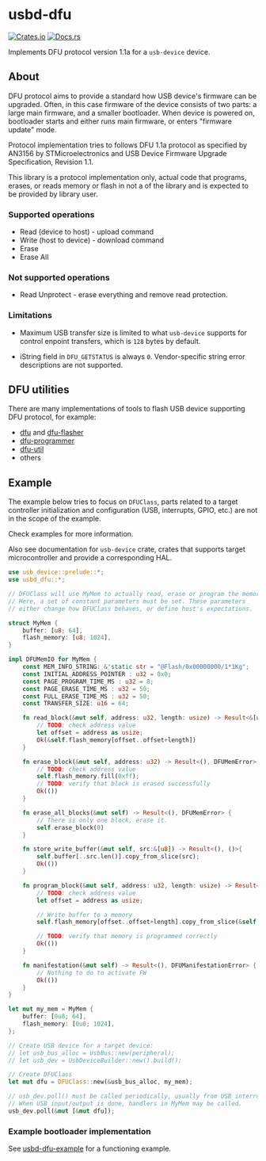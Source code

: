 # usbd-dfu

[![Crates.io](https://img.shields.io/crates/v/usbd-dfu.svg)](https://crates.io/crates/usbd-dfu) [![Docs.rs](https://docs.rs/usbd-dfu/badge.svg)](https://docs.rs/usbd-dfu)

Implements DFU protocol version 1.1a for a `usb-device` device.

## About

DFU protocol aims to provide a standard how USB device's firmware
can be upgraded. Often, in this case firmware of the device
consists of two parts: a large main firmware, and a smaller
bootloader. When device is powered on, bootloader starts
and either runs main firmware, or enters "firmware update"
mode.

Protocol implementation tries to follows DFU 1.1a protocol as
specified by AN3156 by STMicroelectronics and 
USB Device Firmware Upgrade Specification, Revision 1.1.

This library is a protocol implementation only, actual code
that programs, erases, or reads memory or flash in not a
of the library and is expected to be provided by library
user.

### Supported operations

* Read (device to host) - upload command
* Write (host to device) - download command
* Erase
* Erase All

### Not supported operations

* Read Unprotect - erase everything and remove read protection.

### Limitations

* Maximum USB transfer size is limited to what `usb-device` supports
for control enpoint transfers, which is `128` bytes by default.

* iString field in `DFU_GETSTATUS` is always `0`. Vendor-specific string
error descriptions are not supported.

## DFU utilities

There are many implementations of tools to flash USB device
supporting DFU protocol, for example:

* [dfu](https://crates.io/crates/dfu) and [dfu-flasher](https://crates.io/crates/dfu-flasher)
* [dfu-programmer](https://dfu-programmer.github.io/)
* [dfu-util](http://dfu-util.sourceforge.net/)
* others


## Example

The example below tries to focus on `DFUClass`, parts related to a target
controller initialization and configuration (USB, interrupts, GPIO, etc.)
are not in the scope of the example.

Check examples for more information.

Also see documentation for `usb-device` crate, crates that supports
target microcontroller and provide a corresponding HAL.

```rust
use usb_device::prelude::*;
use usbd_dfu::*;

// DFUClass will use MyMem to actually read, erase or program the memory.
// Here, a set of constant parameters must be set. These parameters
// either change how DFUClass behaves, or define host's expectations.

struct MyMem {
    buffer: [u8; 64],
    flash_memory: [u8; 1024],
}

impl DFUMemIO for MyMem {
    const MEM_INFO_STRING: &'static str = "@Flash/0x00000000/1*1Kg";
    const INITIAL_ADDRESS_POINTER : u32 = 0x0;
    const PAGE_PROGRAM_TIME_MS : u32 = 8;
    const PAGE_ERASE_TIME_MS : u32 = 50;
    const FULL_ERASE_TIME_MS : u32 = 50;
    const TRANSFER_SIZE: u16 = 64;

    fn read_block(&mut self, address: u32, length: usize) -> Result<&[u8], DFUMemError> {
        // TODO: check address value
        let offset = address as usize;
        Ok(&self.flash_memory[offset..offset+length])
    }

    fn erase_block(&mut self, address: u32) -> Result<(), DFUMemError> {
        // TODO: check address value
        self.flash_memory.fill(0xff);
        // TODO: verify that block is erased successfully
        Ok(())
    }

    fn erase_all_blocks(&mut self) -> Result<(), DFUMemError> {
        // There is only one block, erase it.
        self.erase_block(0)
    }

    fn store_write_buffer(&mut self, src:&[u8]) -> Result<(), ()>{
        self.buffer[..src.len()].copy_from_slice(src);
        Ok(())
    }

    fn program_block(&mut self, address: u32, length: usize) -> Result<(), DFUMemError>{
        // TODO: check address value
        let offset = address as usize;

        // Write buffer to a memory
        self.flash_memory[offset..offset+length].copy_from_slice(&self.buffer[..length]);

        // TODO: verify that memory is programmed correctly
        Ok(())
    }

    fn manifestation(&mut self) -> Result<(), DFUManifestationError> {
        // Nothing to do to activate FW
        Ok(())
    }
}

let mut my_mem = MyMem {
    buffer: [0u8; 64],
    flash_memory: [0u8; 1024],
};

// Create USB device for a target device:
// let usb_bus_alloc = UsbBus::new(peripheral);
// let usb_dev = UsbDeviceBuilder::new().build();

// Create DFUClass
let mut dfu = DFUClass::new(&usb_bus_alloc, my_mem);

// usb_dev.poll() must be called periodically, usually from USB interrupt handlers.
// When USB input/output is done, handlers in MyMem may be called.
usb_dev.poll(&mut [&mut dfu]);
```

### Example bootloader implementation

See [usbd-dfu-example](https://github.com/vitalyvb/usbd-dfu-example) for a functioning example.
